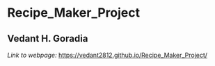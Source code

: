 # Recipe_Maker_Project
## Vedant H. Goradia
*Link to webpage:* https://vedant2812.github.io/Recipe_Maker_Project/
